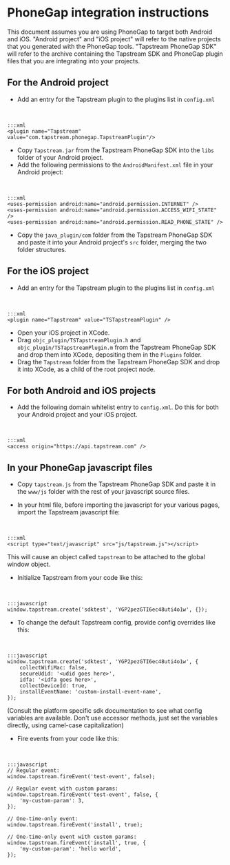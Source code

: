 # PhoneGap integration instructions

This document assumes you are using PhoneGap to target both Android and iOS.  "Android project" and "iOS project" will refer
to the native projects that you generated with the PhoneGap tools. "Tapstream PhoneGap SDK" will refer to the archive containing
the Tapstream SDK and PhoneGap plugin files that you are integrating into your projects.


## For the Android project

* Add an entry for the Tapstream plugin to the plugins list in `config.xml`

&nbsp;

	:::xml
	<plugin name="Tapstream" value="com.tapstream.phonegap.TapstreamPlugin"/>

* Copy `Tapstream.jar` from the Tapstream PhoneGap SDK into the `libs` folder of your Android project.
* Add the following permissions to the `AndroidManifest.xml` file in your Android project:

&nbsp;

	:::xml
	<uses-permission android:name="android.permission.INTERNET" />
	<uses-permission android:name="android.permission.ACCESS_WIFI_STATE" />
	<uses-permission android:name="android.permission.READ_PHONE_STATE" />

* Copy the `java_plugin/com` folder from the Tapstream PhoneGap SDK and paste it into your Android project's `src` folder,
merging the two folder structures.



## For the iOS project

* Add an entry for the Tapstream plugin to the plugins list in `config.xml`

&nbsp;

	:::xml
	<plugin name="Tapstream" value="TSTapstreamPlugin" />

* Open your iOS project in XCode.
* Drag `objc_plugin/TSTapstreamPlugin.h` and `objc_plugin/TSTapstreamPlugin.m` from the Tapstream PhoneGap SDK
and drop them into XCode, depositing them in the `Plugins` folder.
* Drag the `Tapstream` folder from the Tapstream PhoneGap SDK and drop it into XCode, as a child of the root project node.



## For both Android and iOS projects

* Add the following domain whitelist entry to `config.xml`.  Do this for both your Android project and your iOS project.

&nbsp;

	:::xml
	<access origin="https://api.tapstream.com" />



## In your PhoneGap javascript files

* Copy `tapstream.js` from the Tapstream PhoneGap SDK and paste it in the `www/js` folder with the rest of your javascript source files.

* In your html file, before importing the javascript for your various pages, import the Tapstream javascript file:

&nbsp;

	:::xml
	<script type="text/javascript" src="js/tapstream.js"></script>

This will cause an object called `tapstream` to be attached to the global window object.

* Initialize Tapstream from your code like this:

&nbsp;

	:::javascript
	window.tapstream.create('sdktest', 'YGP2pezGTI6ec48uti4o1w', {});

* To change the default Tapstream config, provide config overrides like this:

&nbsp;

	:::javascript
	window.tapstream.create('sdktest', 'YGP2pezGTI6ec48uti4o1w', {
		collectWifiMac: false,
		secureUdid: '<udid goes here>',
		idfa: '<idfa goes here>',
		collectDeviceId: true,
		installEventName: 'custom-install-event-name',
	});

(Consult the platform specific sdk documentation to see what config variables are available.  Don't use accessor methods, just set the variables directly, using camel-case capitalization)



* Fire events from your code like this:

&nbsp;

	:::javascript
	// Regular event:
	window.tapstream.fireEvent('test-event', false);
	
	// Regular event with custom params:
	window.tapstream.fireEvent('test-event', false, {
	    'my-custom-param': 3,
	});

	// One-time-only event:
	window.tapstream.fireEvent('install', true);
	
	// One-time-only event with custom params:
	window.tapstream.fireEvent('install', true, {
	    'my-custom-param': 'hello world',
	});